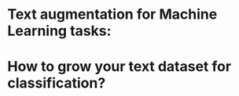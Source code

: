 # Text augmentation for Machine Learning tasks: 
# How to grow your text dataset for classification?
  

